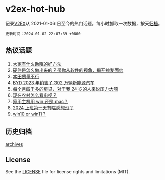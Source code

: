 # v2ex-hot-hub

 记录[V2EX](https://www.v2ex.com/)从 2021-01-06 日至今的热门话题。每小时抓取一次数据，按天[归档](archives)。

`更新时间：2024-01-02 22:07:39 +0800`

## 热议话题

1. [大家有什么助眠的好方法](https://www.v2ex.com/t/1005047)
1. [硬件是怎么做出来的？带你从软件的视角，揭开神秘面纱](https://www.v2ex.com/t/1005031)
1. [本田质量不行](https://www.v2ex.com/t/1005056)
1. [BYD 2023 年销售了 302 万辆新能源汽车](https://www.v2ex.com/t/1005154)
1. [每个月四千多的房贷，对于我 24 岁的人来说压力大嘛](https://www.v2ex.com/t/1005153)
1. [现在农村怎么看电视？](https://www.v2ex.com/t/1005009)
1. [家用主机用 win 还是 mac？](https://www.v2ex.com/t/1005068)
1. [2024 上班第一天有啥感想没？](https://www.v2ex.com/t/1005080)
1. [win10 or win11？](https://www.v2ex.com/t/1005072)

## 历史归档

[archives](archives)

## License

See the [LICENSE](LICENSE) file for license rights and limitations (MIT).
